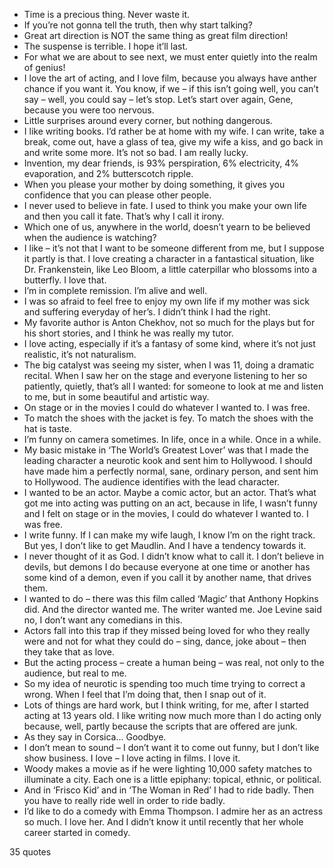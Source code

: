  - Time is a precious thing. Never waste it.
 - If you’re not gonna tell the truth, then why start talking?
 - Great art direction is NOT the same thing as great film direction!
 - The suspense is terrible. I hope it’ll last.
 - For what we are about to see next, we must enter quietly into the realm of genius!
 - I love the art of acting, and I love film, because you always have anther chance if you want it. You know, if we – if this isn’t going well, you can’t say – well, you could say – let’s stop. Let’s start over again, Gene, because you were too nervous.
 - Little surprises around every corner, but nothing dangerous.
 - I like writing books. I’d rather be at home with my wife. I can write, take a break, come out, have a glass of tea, give my wife a kiss, and go back in and write some more. It’s not so bad. I am really lucky.
 - Invention, my dear friends, is 93% perspiration, 6% electricity, 4% evaporation, and 2% butterscotch ripple.
 - When you please your mother by doing something, it gives you confidence that you can please other people.
 - I never used to believe in fate. I used to think you make your own life and then you call it fate. That’s why I call it irony.
 - Which one of us, anywhere in the world, doesn’t yearn to be believed when the audience is watching?
 - I like – it’s not that I want to be someone different from me, but I suppose it partly is that. I love creating a character in a fantastical situation, like Dr. Frankenstein, like Leo Bloom, a little caterpillar who blossoms into a butterfly. I love that.
 - I’m in complete remission. I’m alive and well.
 - I was so afraid to feel free to enjoy my own life if my mother was sick and suffering everyday of her’s. I didn’t think I had the right.
 - My favorite author is Anton Chekhov, not so much for the plays but for his short stories, and I think he was really my tutor.
 - I love acting, especially if it’s a fantasy of some kind, where it’s not just realistic, it’s not naturalism.
 - The big catalyst was seeing my sister, when I was 11, doing a dramatic recital. When I saw her on the stage and everyone listening to her so patiently, quietly, that’s all I wanted: for someone to look at me and listen to me, but in some beautiful and artistic way.
 - On stage or in the movies I could do whatever I wanted to. I was free.
 - To match the shoes with the jacket is fey. To match the shoes with the hat is taste.
 - I’m funny on camera sometimes. In life, once in a while. Once in a while.
 - My basic mistake in ‘The World’s Greatest Lover’ was that I made the leading character a neurotic kook and sent him to Hollywood. I should have made him a perfectly normal, sane, ordinary person, and sent him to Hollywood. The audience identifies with the lead character.
 - I wanted to be an actor. Maybe a comic actor, but an actor. That’s what got me into acting was putting on an act, because in life, I wasn’t funny and I felt on stage or in the movies, I could do whatever I wanted to. I was free.
 - I write funny. If I can make my wife laugh, I know I’m on the right track. But yes, I don’t like to get Maudlin. And I have a tendency towards it.
 - I never thought of it as God. I didn’t know what to call it. I don’t believe in devils, but demons I do because everyone at one time or another has some kind of a demon, even if you call it by another name, that drives them.
 - I wanted to do – there was this film called ‘Magic’ that Anthony Hopkins did. And the director wanted me. The writer wanted me. Joe Levine said no, I don’t want any comedians in this.
 - Actors fall into this trap if they missed being loved for who they really were and not for what they could do – sing, dance, joke about – then they take that as love.
 - But the acting process – create a human being – was real, not only to the audience, but real to me.
 - So my idea of neurotic is spending too much time trying to correct a wrong. When I feel that I’m doing that, then I snap out of it.
 - Lots of things are hard work, but I think writing, for me, after I started acting at 13 years old. I like writing now much more than I do acting only because, well, partly because the scripts that are offered are junk.
 - As they say in Corsica... Goodbye.
 - I don’t mean to sound – I don’t want it to come out funny, but I don’t like show business. I love – I love acting in films. I love it.
 - Woody makes a movie as if he were lighting 10,000 safety matches to illuminate a city. Each one is a little epiphany: topical, ethnic, or political.
 - And in ‘Frisco Kid’ and in ‘The Woman in Red’ I had to ride badly. Then you have to really ride well in order to ride badly.
 - I’d like to do a comedy with Emma Thompson. I admire her as an actress so much. I love her. And I didn’t know it until recently that her whole career started in comedy.

35 quotes